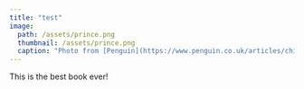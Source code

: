 ```yaml
---
title: "test"
image:
  path: /assets/prince.png
  thumbnail: /assets/prince.png
  caption: "Photo from [Penguin](https://www.penguin.co.uk/articles/children/2018/7-timeless-life-lessons-from-the-little-prince/)"
---
```


This is the best book ever! 

